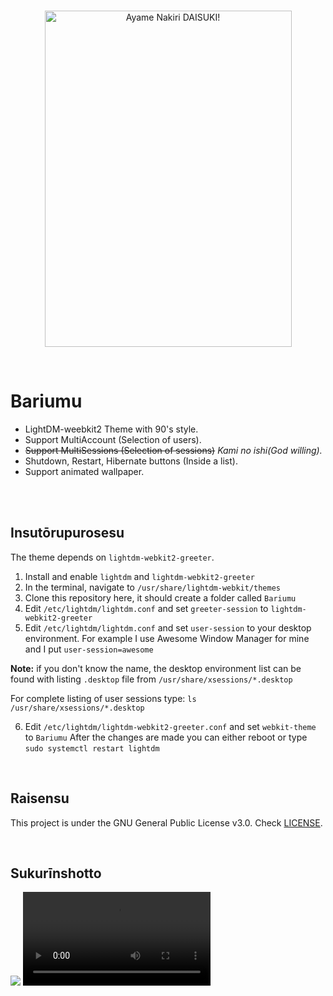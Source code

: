 <br>
<p align="center">
  <img src="https://i.imgur.com/UcIRIJH.png" alt="Ayame Nakiri DAISUKI!" width="395" height="538">
  </p>
  <br>
  
  
# Bariumu #
- LightDM-weebkit2 Theme with 90's style.
- Support MultiAccount (Selection of users).
- ~~Support MultiSessions (Selection of sessions)~~ _Kami no ishi(God willing)._
- Shutdown, Restart, Hibernate buttons (Inside a list).
- Support animated wallpaper.

<br>
<br>

## Insutōrupurosesu ##
The theme depends on `lightdm-webkit2-greeter`.

1. Install and enable `lightdm` and `lightdm-webkit2-greeter`
2. In the terminal, navigate to `/usr/share/lightdm-webkit/themes`
3. Clone this repository here, it should create a folder called `Bariumu`
4. Edit `/etc/lightdm/lightdm.conf` and set `greeter-session` to `lightdm-webkit2-greeter`
5. Edit `/etc/lightdm/lightdm.conf` and set `user-session` to your desktop environment. For example I use Awesome Window Manager for mine and I put `user-session=awesome`

__Note:__ if you don't know the name, the desktop environment list can be found with listing `.desktop` file from `/usr/share/xsessions/*.desktop`

For complete listing of user sessions type: `ls /usr/share/xsessions/*.desktop`

6. Edit `/etc/lightdm/lightdm-webkit2-greeter.conf` and set `webkit-theme` to `Bariumu`
After the changes are made you can either reboot or type `sudo systemctl restart lightdm`

<br>

## Raisensu ##
This project is under the GNU General Public License v3.0. Check [LICENSE](https://github.com/Scxrpion69/Bariumu/blob/master/LICENSE/ "LICENSE").

<br>

## Sukurīnshotto ##
![](https://cdn.discordapp.com/attachments/769660696219746355/775482095132475402/unknown.png)
![](https://cdn.discordapp.com/attachments/769660696219746355/780062746796490752/test_gif_support.mp4)
